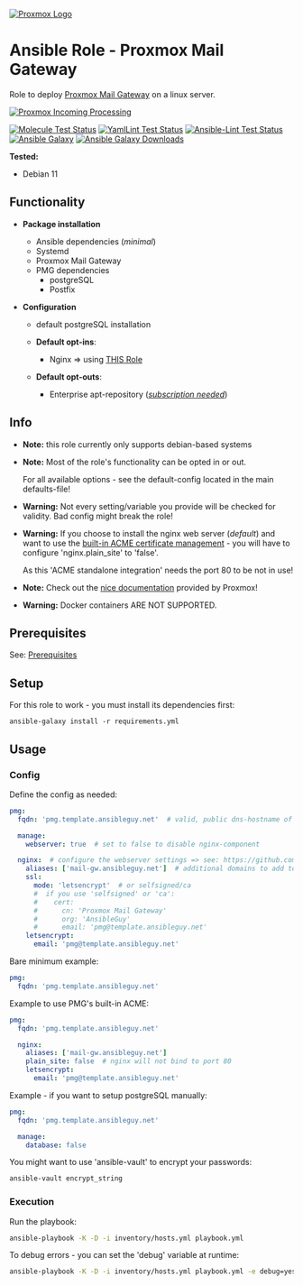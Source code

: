 [![Proxmox Logo](https://www.proxmox.com/images/proxmox/Proxmox_logo_standard_hex_400px.png)](https://www.proxmox.com/en/proxmox-mail-gateway)

# Ansible Role - Proxmox Mail Gateway

Role to deploy [Proxmox Mail Gateway](https://www.proxmox.com/en/proxmox-mail-gateway) on a linux server.

[![Proxmox Incoming Processing](https://dl.ansibleguy.net/sw_proxmox_mail_gw/flow.png)](https://pmg.proxmox.com/pmg-docs/pmg-admin-guide.html)


[![Molecule Test Status](https://badges.ansibleguy.net/sw_proxmox_mail_gw.molecule.svg)](https://molecule.readthedocs.io/en/latest/)
[![YamlLint Test Status](https://badges.ansibleguy.net/sw_proxmox_mail_gw.yamllint.svg)](https://yamllint.readthedocs.io/en/stable/)
[![Ansible-Lint Test Status](https://badges.ansibleguy.net/sw_proxmox_mail_gw.ansiblelint.svg)](https://ansible-lint.readthedocs.io/en/latest/)
[![Ansible Galaxy](https://img.shields.io/ansible/role/60005)](https://galaxy.ansible.com/ansibleguy/sw_proxmox_mail_gw)
[![Ansible Galaxy Downloads](https://img.shields.io/badge/dynamic/json?color=blueviolet&label=Galaxy%20Downloads&query=%24.download_count&url=https%3A%2F%2Fgalaxy.ansible.com%2Fapi%2Fv1%2Froles%2F60005%2F%3Fformat%3Djson)](https://galaxy.ansible.com/ansibleguy/sw_proxmox_mail_gw)


**Tested:**
* Debian 11

## Functionality


* **Package installation**
  * Ansible dependencies (_minimal_)
  * Systemd
  * Proxmox Mail Gateway
  * PMG dependencies
    * postgreSQL
    * Postfix
  

* **Configuration**
  * default postgreSQL installation

  * **Default opt-ins**:
    * Nginx => using [THIS Role](https://github.com/ansibleguy/infra_nginx)

  * **Default opt-outs**:
    * Enterprise apt-repository (_[subscription needed](https://www.proxmox.com/en/proxmox-mail-gateway/pricing)_)


## Info

* **Note:** this role currently only supports debian-based systems


* **Note:** Most of the role's functionality can be opted in or out.

  For all available options - see the default-config located in the main defaults-file!


* **Warning:** Not every setting/variable you provide will be checked for validity. Bad config might break the role!


* **Warning:** If you choose to install the nginx web server (_default_) and want to use the [built-in ACME certificate management](https://pmg.proxmox.com/pmg-docs/pmg-admin-guide.html#sysadmin_certificate_management) - you will have to configure 'nginx.plain_site' to 'false'.

  As this 'ACME standalone integration' needs the port 80 to be not in use!


* **Note:** Check out the [nice documentation](https://pmg.proxmox.com/pmg-docs/pmg-admin-guide.html#_features) provided by Proxmox!


* **Warning:** Docker containers ARE NOT SUPPORTED.


## Prerequisites

See: [Prerequisites](https://github.com/ansibleguy/sw_proxmox_mail_gw/blob/stable/Prerequisites.md)


## Setup

For this role to work - you must install its dependencies first:

```
ansible-galaxy install -r requirements.yml
```


## Usage

### Config

Define the config as needed:
```yaml
pmg:
  fqdn: 'pmg.template.ansibleguy.net'  # valid, public dns-hostname of your server

  manage:
    webserver: true  # set to false to disable nginx-component

  nginx:  # configure the webserver settings => see: https://github.com/ansibleguy/infra_nginx
    aliases: ['mail-gw.ansibleguy.net']  # additional domains to add to the certificate
    ssl:
      mode: 'letsencrypt'  # or selfsigned/ca
      #  if you use 'selfsigned' or 'ca':
      #    cert:
      #      cn: 'Proxmox Mail Gateway'
      #      org: 'AnsibleGuy'
      #      email: 'pmg@template.ansibleguy.net'
    letsencrypt:
      email: 'pmg@template.ansibleguy.net'
```

Bare minimum example:
```yaml
pmg:
  fqdn: 'pmg.template.ansibleguy.net'
```

Example to use PMG's built-in ACME:
```yaml
pmg:
  fqdn: 'pmg.template.ansibleguy.net'

  nginx:
    aliases: ['mail-gw.ansibleguy.net']
    plain_site: false  # nginx will not bind to port 80
    letsencrypt:
      email: 'pmg@template.ansibleguy.net'
```

Example - if you want to setup postgreSQL manually:
```yaml
pmg:
  fqdn: 'pmg.template.ansibleguy.net'

  manage:
    database: false
```

You might want to use 'ansible-vault' to encrypt your passwords:
```bash
ansible-vault encrypt_string
```

### Execution

Run the playbook:
```bash
ansible-playbook -K -D -i inventory/hosts.yml playbook.yml
```

To debug errors - you can set the 'debug' variable at runtime:
```bash
ansible-playbook -K -D -i inventory/hosts.yml playbook.yml -e debug=yes
```
